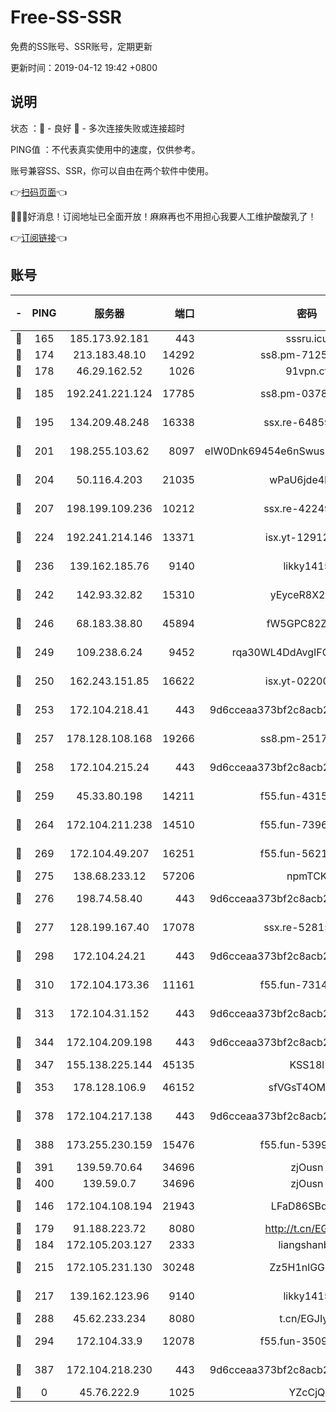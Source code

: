 # Free-SS-SSR

免费的SS账号、SSR账号，定期更新

更新时间：2019-04-12 19:42 +0800

## 说明

状态     ：🙂 - 良好 🙁 - 多次连接失败或连接超时

PING值   ：不代表真实使用中的速度，仅供参考。

账号兼容SS、SSR，你可以自由在两个软件中使用。

👉[扫码页面](https://liesauer.github.io/Free-SS-SSR/)👈

🎉🎉🎉好消息！订阅地址已全面开放！麻麻再也不用担心我要人工维护酸酸乳了！

👉[订阅链接](https://www.liesauer.net/yogurt/subscribe?ACCESS_TOKEN=DAYxR3mMaZAsaqUb)👈

## 账号

|-|PING|服务器|端口|密码|加密方式|区域|
|:----:|:----:|:-----:|-----:|:----:|:----:|:----:|
|🙂|165|185.173.92.181|443|sssru.icu|rc4-md5|RU|
|🙂|174|213.183.48.10|14292|ss8.pm-71250889|rc4-md5|RU|
|🙂|178|46.29.162.52|1026|91vpn.cf|rc4-md5|RU|
|🙂|185|192.241.221.124|17785|ss8.pm-03781993|aes-256-cfb|US|
|🙂|195|134.209.48.248|16338|ssx.re-64859691|aes-256-cfb|US|
|🙂|201|198.255.103.62|8097|eIW0Dnk69454e6nSwuspv9DmS201tQ0D|aes-256-cfb|US|
|🙂|204|50.116.4.203|21035|wPaU6jde4NZT|aes-256-cfb|US|
|🙂|207|198.199.109.236|10212|ssx.re-42249834|aes-256-cfb|US|
|🙂|224|192.241.214.146|13371|isx.yt-12912569|aes-256-cfb|US|
|🙂|236|139.162.185.76|9140|likky1415|aes-256-cfb|DE|
|🙂|242|142.93.32.82|15310|yEyceR8X2EVd|aes-256-cfb|GB|
|🙂|246|68.183.38.80|45894|fW5GPC82Z97G|aes-256-cfb|GB|
|🙂|249|109.238.6.24|9452|rqa30WL4DdAvgIFG6Fs3znzTa|aes-256-cfb|FR|
|🙂|250|162.243.151.85|16622|isx.yt-02200546|aes-256-cfb|US|
|🙂|253|172.104.218.41|443|9d6cceaa373bf2c8acb22e60b6a58be6|aes-256-cfb|US|
|🙂|257|178.128.108.168|19266|ss8.pm-25170314|aes-256-cfb|SG|
|🙂|258|172.104.215.24|443|9d6cceaa373bf2c8acb22e60b6a58be6|aes-256-cfb|US|
|🙂|259|45.33.80.198|14211|f55.fun-43151114|aes-256-cfb|US|
|🙂|264|172.104.211.238|14510|f55.fun-73968171|aes-256-cfb|US|
|🙂|269|172.104.49.207|16251|f55.fun-56219821|aes-256-cfb|SG|
|🙂|275|138.68.233.12|57206|npmTCK|rc4-md5|US|
|🙂|276|198.74.58.40|443|9d6cceaa373bf2c8acb22e60b6a58be6|aes-256-cfb|US|
|🙂|277|128.199.167.40|17078|ssx.re-52815592|aes-256-cfb|SG|
|🙂|298|172.104.24.21|443|9d6cceaa373bf2c8acb22e60b6a58be6|aes-256-cfb|US|
|🙂|310|172.104.173.36|11161|f55.fun-73141785|aes-256-cfb|SG|
|🙂|313|172.104.31.152|443|9d6cceaa373bf2c8acb22e60b6a58be6|aes-256-cfb|US|
|🙂|344|172.104.209.198|443|9d6cceaa373bf2c8acb22e60b6a58be6|aes-256-cfb|US|
|🙂|347|155.138.225.144|45135|KSS18l|rc4-md5|US|
|🙂|353|178.128.106.9|46152|sfVGsT4OMxHC|aes-256-cfb|SG|
|🙂|378|172.104.217.138|443|9d6cceaa373bf2c8acb22e60b6a58be6|aes-256-cfb|US|
|🙂|388|173.255.230.159|15476|f55.fun-53994105|aes-256-cfb|US|
|🙂|391|139.59.70.64|34696|zjOusn|chacha20|IN|
|🙂|400|139.59.0.7|34696|zjOusn|chacha20|IN|
|🙂|146|172.104.108.194|21943|LFaD86SBq2lY|aes-256-cfb|JP|
|🙂|179|91.188.223.72|8080|http://t.cn/EGJIyrl|rc4-md5|RU|
|🙂|184|172.105.203.127|2333|liangshanbo|chacha20|JP|
|🙂|215|172.105.231.130|30248|Zz5H1nlGGKHx|aes-256-cfb|JP|
|🙂|217|139.162.123.96|9140|likky1415|aes-256-cfb|JP|
|🙂|288|45.62.233.234|8080|t.cn/EGJIyrl|rc4-md5|CA|
|🙂|294|172.104.33.9|12078|f55.fun-35097379|aes-256-cfb|SG|
|🙁|387|172.104.218.230|443|9d6cceaa373bf2c8acb22e60b6a58be6|aes-256-cfb|US|
|🙁|0|45.76.222.9|1025|YZcCjQ|rc4-md5|JP|
